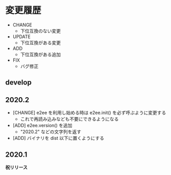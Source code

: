 # 変更履歴

- CHANGE
    - 下位互換のない変更
- UPDATE
    - 下位互換がある変更
- ADD
    - 下位互換がある追加
- FIX
    - バグ修正

## develop

## 2020.2

- [CHANGE] e2ee を利用し始める時は e2ee.init() を必ず呼ぶように変更する
    - これで再読み込みなども不要にできるようになる
- [ADD] e2ee.version() を追加
    - "2020.2" などの文字列を返す
- [ADD] バイナリを dist 以下に置くようにする

## 2020.1

**祝リリース**

